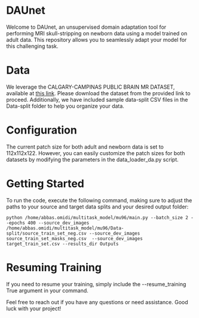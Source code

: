 # DAUnet

Welcome to DAUnet, an unsupervised domain adaptation tool for performing MRI skull-stripping on newborn data using a model trained on adult data. This repository allows you to seamlessly adapt your model for this challenging task.

# Data
We leverage the CALGARY-CAMPINAS PUBLIC BRAIN MR DATASET, available at [this link](https://sites.google.com/view/calgary-campinas-dataset/home). Please download the dataset from the provided link to proceed. Additionally, we have included sample data-split CSV files in the Data-split folder to help you organize your data.

# Configuration
The current patch size for both adult and newborn data is set to 112x112x122. However, you can easily customize the patch sizes for both datasets by modifying the parameters in the data_loader_da.py script.

# Getting Started
To run the code, execute the following command, making sure to adjust the paths to your source and target data splits and your desired output folder:

`python /home/abbas.omidi/multitask_model/mu96/main.py --batch_size 2 --epochs 400 --source_dev_images /home/abbas.omidi/multitask_model/mu96/Data-split/source_train_set_neg.csv --source_dev_images source_train_set_masks_neg.csv  --source_dev_images target_train_set.csv --results_dir Outputs`

# Resuming Training
If you need to resume your training, simply include the --resume_training True argument in your command.

Feel free to reach out if you have any questions or need assistance. Good luck with your project!

